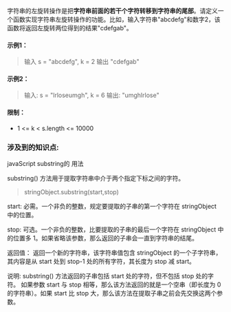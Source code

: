 字符串的左旋转操作是把**字符串前面的若干个字符转移到字符串的尾部**。请定义一个函数实现字符串左旋转操作的功能。比如，输入字符串"abcdefg"和数字2，该函数将返回左旋转两位得到的结果"cdefgab"。

#### 示例1：
> 输入 s = "abcdefg", k = 2
> 输出 "cdefgab"

#### 示例2：
> 输入: s = "lrloseumgh", k = 6
> 输出: "umghlrlose"

#### 限制：
* 1 <= k < s.length <= 10000

### 涉及到的知识点:
javaScript substring的 用法

substring() 方法用于提取字符串中介于两个指定下标之间的字符。

> stringObject.substring(start,stop)

start: 
必需。一个非负的整数，规定要提取的子串的第一个字符在 stringObject 中的位置。

stop: 
可选。一个非负的整数，比要提取的子串的最后一个字符在 stringObject 中的位置多 1。如果省略该参数，那么返回的子串会一直到字符串的结尾。

返回值： 
返回一个新的字符串，该字符串值包含 stringObject 的一个子字符串，其内容是从 start 处到 stop-1 处的所有字符，其长度为 stop 减 start。

说明: 
substring() 方法返回的子串包括 start 处的字符，但不包括 stop 处的字符。
如果参数 start 与 stop 相等，那么该方法返回的就是一个空串（即长度为 0 的字符串）。如果 start 比 stop 大，那么该方法在提取子串之前会先交换这两个参数。









